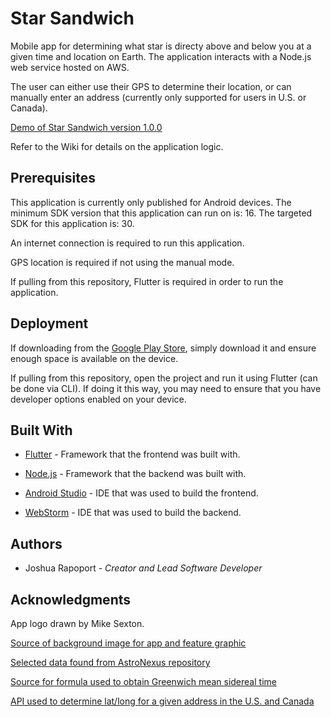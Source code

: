 # Star Sandwich

Mobile app for determining what star is directy above and below you at a given time and location on Earth. The application interacts with a Node.js web service hosted on AWS.

The user can either use their GPS to determine their location, or can manually enter an address (currently only supported for users in U.S. or Canada).

[Demo of Star Sandwich version 1.0.0](https://www.youtube.com/watch?v=CX3EDMHIjb4)

Refer to the Wiki for details on the application logic.

## Prerequisites

This application is currently only published for Android devices. The minimum SDK version that this application can run on is: 16. The targeted SDK for this application is: 30.

An internet connection is required to run this application.

GPS location is required if not using the manual mode.

If pulling from this repository, Flutter is required in order to run the application.

## Deployment

If downloading from the [Google Play Store](https://play.google.com/store/apps/details?id=com.joshrap.star_sandwich), simply download it and ensure enough space is available on the device.

If pulling from this repository, open the project and run it using Flutter (can be done via CLI). If doing it this way, you may need to ensure that you have developer options enabled on your device.

## Built With

- [Flutter](https://flutter.dev/) - Framework that the frontend was built with.

- [Node.js](https://nodejs.org/en/) - Framework that the backend was built with.

- [Android Studio](https://developer.android.com/studio) - IDE that was used to build the frontend.

- [WebStorm](https://www.jetbrains.com/webstorm/) - IDE that was used to build the backend.

## Authors

- Joshua Rapoport - _Creator and Lead Software Developer_

## Acknowledgments

App logo drawn by Mike Sexton.

[Source of background image for app and feature graphic](https://unsplash.com/photos/uhjiu8FjnsQ)

[Selected data found from AstroNexus repository](https://github.com/astronexus/HYG-Database)

[Source for formula used to obtain Greenwich mean sidereal time](https://www2.mps.mpg.de/homes/fraenz/systems/systems3art/node10.html)

[API used to determine lat/long for a given address in the U.S. and Canada](https://www.geocod.io/)
